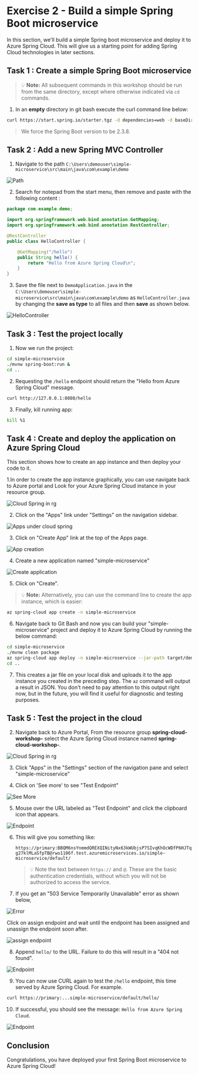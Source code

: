 # Exercise 2 - Build a simple Spring Boot microservice

In this section, we'll build a simple Spring boot microservice and deploy it to Azure Spring Cloud. This will give us a starting point for adding Spring Cloud technologies in later sections.

## Task 1 : Create a simple Spring Boot microservice

>💡 __Note:__ All subsequent commands in this workshop should be run from the same directory, except where otherwise indicated via `cd` commands.

1. In an __empty__ directory in git bash execute the curl command line below:

```bash
curl https://start.spring.io/starter.tgz -d dependencies=web -d baseDir=simple-microservice -d bootVersion=2.3.8 -d javaVersion=1.8 | tar -xzvf -
```

> We force the Spring Boot version to be 2.3.8.

## Task 2 : Add a new Spring MVC Controller

1. Navigate to the path `C:\Users\demouser\simple-microservice\src\main\java\com\example\demo`

![Path](media/folder-path.png)

2. Search for notepad from the start menu, then remove and paste with the following content :


```java
package com.example.demo;

import org.springframework.web.bind.annotation.GetMapping;
import org.springframework.web.bind.annotation.RestController;

@RestController
public class HelloController {

    @GetMapping("/hello")
    public String hello() {
        return "Hello from Azure Spring Cloud\n";
    }
}
```

3. Save the file next to `DemoApplication.java` in the `C:\Users\demouser\simple-microservice\src\main\java\com\example\demo` as `HelloController.java` by changing the **save as type** to all files and then **save** as shown below.

![HelloController](media/hello-controller-java.png)


## Task 3 : Test the project locally

1. Now we run the project:

```bash
cd simple-microservice
./mvnw spring-boot:run &
cd ..
```

2. Requesting the `/hello` endpoint should return the "Hello from Azure Spring Cloud" message.

```bash
curl http://127.0.0.1:8080/hello
```

3. Finally, kill running app:

```bash
kill %1
```

## Task 4 : Create and deploy the application on Azure Spring Cloud

This section shows how to create an app instance and then deploy your code to it.

1.In order to create the app instance graphically, you can use navigate back to Azure portal and Look for your Azure Spring Cloud instance in your resource group.

![Cloud Spring in rg](media/spring-cloud.png)

2. Click on the "Apps" link under "Settings" on the navigation sidebar.

![Apps under cloud spring ](media/spring-cloud-apps.png)

3. Click on "Create App" link at the top of the Apps page.

![App creation ](media/spring-cloud-app-creation.png)

4. Create a new application named "simple-microservice"

![Create application](media/01-create-application.png)

5. Click on "Create".

>💡 __Note:__ Alternatively, you can use the command line to create the app instance, which is easier:

```bash
az spring-cloud app create -n simple-microservice
```
6. Navigate back to Git Bash and now you can build your "simple-microservice" project and deploy it to Azure Spring Cloud by running the below command:

```bash
cd simple-microservice
./mvnw clean package
az spring-cloud app deploy -n simple-microservice --jar-path target/demo-0.0.1-SNAPSHOT.jar
cd ..
```

7. This creates a jar file on your local disk and uploads it to the app instance you created in the preceding step.  The `az` command will output a result in JSON.  You don't need to pay attention to this output right now, but in the future, you will find it useful for diagnostic and testing purposes.

## Task 5 : Test the project in the cloud

2. Navigate back to Azure Portal, From the resource group **spring-cloud-workshop-<inject key="DeploymentID" enableCopy="false"/>** select the Azure Spring Cloud instance named **spring-cloud-workshop-<inject key="DeploymentID" enableCopy="false"/>**.

![Cloud Spring in rg](media/spring-cloud.png)

3. Click "Apps" in the "Settings" section of the navigation pane and select "simple-microservice"

4. Click on 'See more' to see "Test Endpoint"

![See More](media/02-seemore.png)

5. Mouse over the URL labeled as "Test Endpoint" and click the clipboard icon that appears.  

![Endpoint](media/microservice-endpoint.png)
    
6. This will give you something like:

   `https://primary:BBQM6nsYnmmdQREXQINityNx63kWUbjsP7SIvqKhOcWDfP6HJTqg27klMLaSfpTB@rwo1106f.test.azuremicroservices.io/simple-microservice/default/`
   >💡 Note the text between `https://` and `@`.  These are the basic authentication credentials, without which you will not be authorized to access the service.

7. If you get an "503 Service Temporarily Unavailable" error as shown below,

![Error](media/endpoint-error.png)

   Click on assign endpoint and wait until the endpoint has been assigned and unassign the endpoint soon after. 

![assign endpoint](media/simple-microservice-endpoint-assign.png)

8. Append `hello/` to the URL.  Failure to do this will result in a "404 not found".

![Endpoint](media/hello-from-spring-cloud.png)

9. You can now use CURL again to test the `/hello` endpoint, this time served by Azure Spring Cloud.  For example.

```bash
curl https://primary:...simple-microservice/default/hello/
```

10. If successful, you should see the message: `Hello from Azure Spring Cloud`.

![Endpoint](media/curl-hello-from-spring-cloud.png)

## Conclusion

Congratulations, you have deployed your first Spring Boot microservice to Azure Spring Cloud!

